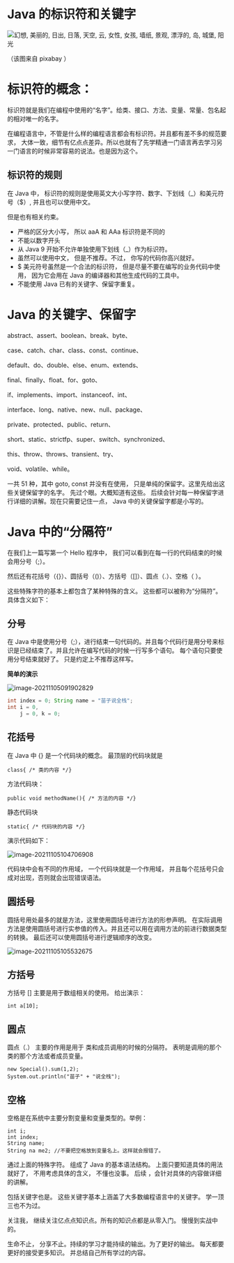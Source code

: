# Java 的标识符和关键字

![幻想, 美丽的, 日出, 日落, 天空, 云, 女性, 女孩, 墙纸, 景观, 漂浮的, 岛, 城堡, 阳光](https://cdn.jsdelivr.net/gh/xymiao/xymiaocdn/res/2021/202111/fantasy-3077928_960_720.jpg)

（该图来自 pixabay ）

# 标识符的概念：

标识符就是我们在编程中使用的“名字”。给类、接口、方法、变量、常量、包名起的相对唯一的名字。

在编程语言中，不管是什么样的编程语言都会有标识符。并且都有差不多的规范要求， 大体一致，细节有亿点点差异。所以也就有了先学精通一门语言再去学习另一门语言的时候非常容易的说法。也是因为这个。

## 标识符的规则

在 Java 中， 标识符的规则是使用英文大小写字符、数字、下划线（_）和美元符号（$）, 并且也可以使用中文。

但是也有相关约束。

- 严格的区分大小写， 所以 aaA 和 AAa 标识符是不同的
- 不能以数字开头
- 从 Java 9 开始不允许单独使用下划线（_）作为标识符。
- 虽然可以使用中文， 但是不推荐。不过， 你写的代码你高兴就好。
- $ 美元符号虽然是一个合法的标识符， 但是尽量不要在编写的业务代码中使用， 因为它会用在 Java 的编译器和其他生成代码的工具中。 
- 不能使用 Java 已有的关键字、保留字重复。

# Java 的关键字、保留字

abstract、assert、boolean、break、byte、

case、catch、char、class、const、continue、

default、do、double、else、enum、extends、

final、finally、float、for、goto、

if、implements、import、instanceof、int、

interface、long、native、new、null、package、

private、protected、public、return、

short、static、strictfp、super、switch、synchronized、

this、throw、throws、transient、try、

void、volatile、while。

一共 51 种，其中 goto, const 并没有在使用， 只是单纯的保留字。这里先给出这些关键保留字的名字。 先过个眼。大概知道有这些。 后续会针对每一种保留字进行详细的讲解。现在只需要记住一点， Java 中的关键保留字都是小写的。

# Java 中的“分隔符”

在我们上一篇写第一个 Hello 程序中， 我们可以看到在每一行的代码结束的时候会用分号（;）。

然后还有花括号（{}）、圆括号（()）、方括号（[]）、圆点（.）、空格（ ）。

这些特殊字符的基本上都包含了某种特殊的含义。 这些都可以被称为“分隔符”。具体含义如下：

## 分号

在 Java 中是使用分号（;），进行结束一句代码的。并且每个代码行是用分号来标识是已经结束了。并且允许在编写代码的时候一行写多个语句。 每个语句只要使用分号结束就好了。 只是约定上不推荐这样写。

**简单的演示**

![image-20211105091902829](https://cdn.jsdelivr.net/gh/xymiao/xymiaocdn/res/2021/202111/image-20211105091902829.png)

```java
int index = 0; String name = "苗子说全栈";
int i = 0,
	j = 0, k = 0;
```

## 花括号

在 Java 中 {} 是一个代码块的概念。 最顶层的代码块就是 

```
class{ /* 类的内容 */} 
```

方法代码块：

```
public void methodName(){ /* 方法的内容 */}
```

静态代码块

```
static{ /* 代码块的内容 */}
```

演示代码如下：

![image-20211105104706908](https://cdn.jsdelivr.net/gh/xymiao/xymiaocdn/res/2021/202111/image-20211105104706908.png)

代码块中会有不同的作用域， 一个代码块就是一个作用域， 并且每个花括号只会成对出现，否则就会出现错误语法。

## 圆括号

圆括号用处最多的就是方法，这里使用圆括号进行方法的形参声明。 在实际调用方法是使用圆括号进行实参值的传入。并且还可以用在调用方法的前进行数据类型的转换。 最后还可以使用圆括号进行逻辑顺序的改变。

![image-20211105105532675](https://cdn.jsdelivr.net/gh/xymiao/xymiaocdn/res/2021/202111/image-20211105105532675.png)

## 方括号

方括号 [] 主要是用于数组相关的使用。 给出演示：

```
int a[10];
```

## 圆点

圆点（.） 主要的作用是用于 类和成员调用的时候的分隔符。 表明是调用的那个类的那个方法或者成员变量。

```
new Special().sum(1,2);
System.out.println("苗子" + "说全栈");
```

## 空格

空格是在系统中主要分割变量和变量类型的。举例：

```
int i;
int index;
String name;
String na me2; //不要把空格放到变量名上。这样就会报错了。
```

通过上面的特殊字符。 组成了 Java 的基本语法结构。 上面只要知道具体的用法就好了， 不用考虑具体的含义， 不懂也没事。 后续 ，会针对具体的内容做详细的讲解。

包括关键字也是。 这些关键字基本上涵盖了大多数编程语言中的关键字。 学一顶三也不为过。



关注我， 继续关注亿点点知识点。所有的知识点都是从零入门。 慢慢到实战中的。

生命不止， 分享不止。持续的学习才能持续的输出。为了更好的输出。 每天都要更好的接受更多知识。 并总结自己所有学过的内容。 
